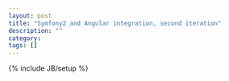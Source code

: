 ```yaml
---
layout: post
title: "Symfony2 and Angular integration, second iteration"
description: ""
category: 
tags: []
---
```

{% include JB/setup %}
